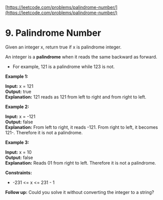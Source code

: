 [https://leetcode.com/problems/palindrome-number/](https://leetcode.com/problems/palindrome-number/)

# 9. Palindrome Number

Given an integer x, return true if x is palindrome integer.

An integer is a **palindrome** when it reads the same backward as forward.

- For example, 121 is a palindrome while 123 is not.
 

**Example 1:**

**Input:** x = 121  
**Output:** true  
**Explanation:** 121 reads as 121 from left to right and from right to left.  

**Example 2:**

**Input:** x = -121  
**Output:** false  
**Explanation:** From left to right, it reads -121. From right to left, it becomes 121-. Therefore it is not a palindrome.  

**Example 3:**

**Input:** x = 10  
**Output:** false  
**Explanation:** Reads 01 from right to left. Therefore it is not a palindrome.  
 

**Constraints:**

- -231 <= x <= 231 - 1
 

**Follow up:** Could you solve it without converting the integer to a string?